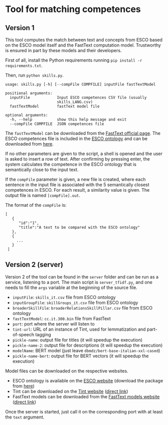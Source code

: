 # Tool for matching competences

## Version 1
This tool computes the match between text and concepts from ESCO based on the ESCO model itself and the FastText computation model. Trustworthy is ensured in part by these models and their developers.

First of all, install the Python requirements running `pip install -r requirements.txt`.

Then, run `python skills.py`.

```
usage: skills.py [-h] [--compFile COMPFILE] inputFile fastTextModel

positional arguments:
  inputFile            Input ESCO competences CSV file (usually
                       skills_LANG.csv)
  fastTextModel        fastText model file

optional arguments:
  -h, --help           show this help message and exit
  --compFile COMPFILE  JSON competences file
```

The `fastTextModel` can be downloaded from the [FastText official page](https://fasttext.cc/).
The ESCO competences file is included in the [ESCO ontology](https://ec.europa.eu/esco/resources/data/static/model/html/model.xhtml) and can be downloaded from [here](https://ec.europa.eu/esco/portal).

If no other parameters are given to the script, a shell is opened and the user is asked to insert a row of text. After confirming by pressing enter, the system calculates the competence in the ESCO ontology that is semantically close to the input text.

If the `compFile` parameter is given, a new file is created, where each sentence in the input file is associated with the 5 semantically closest competences in ESCO. For each result, a similarity value is given. The output file is named `[compFile].out`.

The format of the `compFile` is:

```
[
   {
      "id":"1",
      "title":"A text to be compared with the ESCO ontology"
   },
   {
     ...
   }
 ]
 ```

## Version 2 (server)

Version 2 of the tool can be found in the `server` folder and can be run as a service, listening to a port.
The main script is `server_tfidf.py`, and one needs to fill the `args` variable at the beginning of the source file.

* `inputFile`: `skills_it.csv` file from ESCO ontology
* `inputGroupFile`: `skillGroups_it.csv` file from ESCO ontology
* `broaderSkillFile`: `broaderRelationsSkillPillar.csv` file from ESCO ontology
* `fastTextModel`: `cc.it.300.bin` file from FastText
* `port`: port where the server will listen to
* `tint-url`: URL of an instance of Tint, used for lemmatization and part-of-speech tagging
* `pickle-name`: output file for titles (it will speedup the execution)
* `pickle-name-2`: output file for descriptions (it will speedup the execution)
* `modelName`: BERT model (just leave `dbmdz/bert-base-italian-xxl-cased`)
* `pickle-name-bert`: output file for BERT vectors (it will speedup the execution)

Model files can be downloaded on the respective websites.

* ESCO ontology is available on the [ESCO website](https://ec.europa.eu/esco/portal/home) (download the package from [here](https://ec.europa.eu/esco/portal/download))
* Tint can be downloaded on the [Tint website](https://tint.fbk.eu/) ([direct link](https://dhsite.fbk.eu/tint-release/0.3/tint-0.3-complete.tar.gz))
* FastText models can be downloaded from the [FastText models website](https://fasttext.cc/docs/en/crawl-vectors.html) ([direct link](https://dl.fbaipublicfiles.com/fasttext/vectors-crawl/cc.it.300.bin.gz))

Once the server is started, just call it on the corresponding port with at least the `text` argument.
